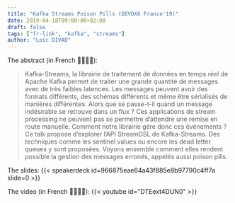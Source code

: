 ```yaml
---
title: "Kafka Streams Poison Pills (DEVOXX France'19)"
date: 2019-04-18T09:00:00+02:00
draft: false
tags: ["fr-link", "kafka", "streams"]
author: "Loïc DIVAD"
---
```


The abstract (in French 🧀🍷🇫🇷):
> Kafka-Streams, la librairie de traitement de données en temps réel de Apache Kafka permet de traiter une grande quantité de messages avec de très faibles latences. Les messages peuvent avoir des formats différents, des schémas différents et même être sérialisés de manières différentes. Alors que se passe-t-il quand un message indésirable se retrouve dans un flux ? Ces applications de stream processing ne peuvent pas se permettre d’attendre une remise en route manuelle. Comment notre librairie gère donc ces événements ? Ce talk propose d’explorer l’API StreamDSL de Kafka-Streams. Des techniques comme les sentinel values ou encore les dead letter queues y sont proposées. Voyons ensemble comment elles rendent possible la gestion des messages erronés, appelés aussi poison pills.

The slides:
{{< speakerdeck id=966875eae64a43f885e8b97790c4ff7a slide=0 >}}

The video (in French 🧀🍷🇫🇷):
{{< youtube id="DTEext4DUN0" >}}
